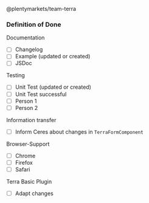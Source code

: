 
@plentymarkets/team-terra

### Definition of Done
Documentation
- [ ] Changelog
- [ ] Example (updated or created)
- [ ] JSDoc

Testing
- [ ] Unit Test (updated or created)
- [ ] Unit Test successful
- [ ] Person 1
- [ ] Person 2

Information transfer
- [ ] Inform Ceres about changes in `TerraFormComponent`

Browser-Support
- [ ] Chrome
- [ ] Firefox
- [ ] Safari

Terra Basic Plugin
- [ ] Adapt changes